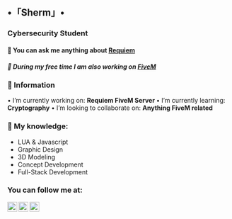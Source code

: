 ## •「Sherm」•
### Cybersecurity Student

#### 💬 You can ask me anything about [Requiem](https://discord.com/invite/Requiem)
##### 🔭 During my free time I am also working on [FiveM](https://fivem.net)

### 🔭 Information
• I’m currently working on: <b>Requiem FiveM Server </b>
• I’m currently learning: <b>Cryptography</b>
• I’m looking to collaborate on: <b>Anything FiveM related </b>

### 🌱 My knowledge:
- LUA & Javascript 
- Graphic Design 
- 3D Modeling 
- Concept Development 
- Full-Stack Development 

### You can follow me at:
[<img align="left" alt="youtube | YouTube" width="22px" src="https://cdn.jsdelivr.net/npm/simple-icons@v3/icons/youtube.svg" />](https://www.youtube.com/channel/UCczJwRSXgM9goCTjapUJLTQ/)
[<img align="left" alt="twitter | Twitter" width="22px" src="https://cdn.jsdelivr.net/npm/simple-icons@v3/icons/twitter.svg" />](https://twitter.com/shermanredux/)
[<img align="left" alt="twitch | Twitch" width="22px" src="https://cdn.jsdelivr.net/npm/simple-icons@v3/icons/twitch.svg" />](https://twitter.com/shermanredux/)
